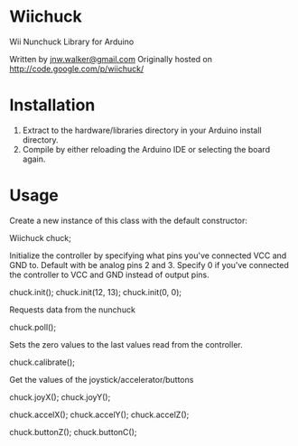 Wiichuck
========

Wii Nunchuck Library for Arduino

Written by jnw.walker@gmail.com
Originally hosted on http://code.google.com/p/wiichuck/

Installation
============
1. Extract to the hardware/libraries directory in your Arduino install directory.
2. Compile by either reloading the Arduino IDE or selecting the board again.

Usage
=====
Create a new instance of this class with the default constructor:

  Wiichuck chuck;

Initialize the controller by specifying what pins you've connected VCC and GND to. Default with be analog pins 2 and 3. Specify 0 if you've connected the controller to VCC and GND instead of output pins.

  chuck.init();
  chuck.init(12, 13);
  chuck.init(0, 0);

Requests data from the nunchuck

  chuck.poll();

Sets the zero values to the last values read from the controller.

  chuck.calibrate();

Get the values of the joystick/accelerator/buttons

  chuck.joyX();
  chuck.joyY();

  chuck.accelX();
  chuck.accelY();
  chuck.accelZ();

  chuck.buttonZ();
  chuck.buttonC();   
